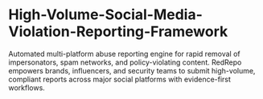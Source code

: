 # High-Volume-Social-Media-Violation-Reporting-Framework
Automated multi-platform abuse reporting engine for rapid removal of impersonators, spam networks, and policy-violating content. RedRepo empowers brands, influencers, and security teams to submit high-volume, compliant reports across major social platforms with evidence-first workflows.

